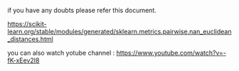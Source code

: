 
if you have any doubts please refer this document.

https://scikit-learn.org/stable/modules/generated/sklearn.metrics.pairwise.nan_euclidean_distances.html
 
you can also watch yotube channel :
https://www.youtube.com/watch?v=-fK-xEev2I8
